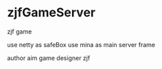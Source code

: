 # zjfGameServer
zjf game

use netty as safeBox
use mina as main server frame

author aim
game designer zjf
